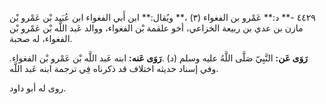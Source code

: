 ٤٤٢٩ -** د:** عَمْرو بن الفغواء (٣) ،** ويُقال:** ابن أَبي الفغواء ابن عُبَيد بْن عَمْرو بْن مازن بن عدي بن ربيعة الخزاعي، أخو علقمة بْن الفغواء، ووالد عَبد اللَّه بْن عَمْرو بْن الفغواء، له صحبة.

**رَوَى عَن:** النَّبِيّ صَلَّى اللَّهُ عليه وسلم (د) .**رَوَى عَنه:** ابنه عَبد اللَّه بْن عَمْرو بْن الفغواء. وفي إسناد حديثه اختلاف قد ذكرناه فِي ترجمة ابنه عَبد اللَّه.

روى له أبو داود.